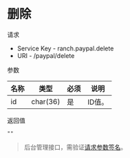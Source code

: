 # 删除

请求
- Service Key - ranch.paypal.delete
- URI - /paypal/delete

参数

|名称|类型|必须|说明|
|---|---|---|---|
|id|char(36)|是|ID值。|

返回值
```
""
```

> 后台管理接口，需验证[请求参数签名](https://github.com/heisedebaise/tephra/blob/master/tephra-ctrl/doc/sign.md)。
